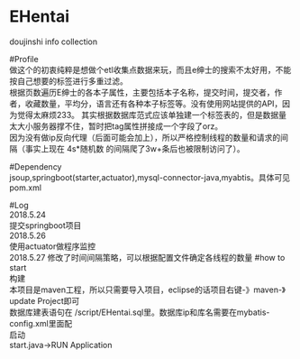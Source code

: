 # EHentai
doujinshi info collection

#Profile</br>
  做这个的初衷纯粹是想做个etl收集点数据来玩，而且e绅士的搜索不太好用，不能按自己想要的标签进行多重过滤。</br>
  根据页数遍历E绅士的各本子属性，主要包括本子名称，提交时间，提交者，作者，收藏数量，平均分，语言还有各种本子标签等。没有使用网站提供的API，因为觉得太麻烦233。
其实根据数据库范式应该单独建一个标签表的，但是数据量太大小服务器撑不住，暂时把tag属性拼接成一个字段了orz。</br>
  因为没有做ip反向代理（后面可能会加上），所以严格控制线程的数量和请求的间隔（事实上现在 4s*随机数 的间隔爬了3w+条后也被限制访问了）。</br>
  
#Dependency</br>
  jsoup,springboot(starter,actuator),mysql-connector-java,myabtis。具体可见pom.xml</br>
  
#Log</br>
  2018.5.24 </br>
  提交springboot项目</br>
  2018.5.26</br>
  使用actuator做程序监控</br>
  2018.5.27
  修改了时间间隔策略，可以根据配置文件确定各线程的数量
#how to start</br>
  构建</br>
      本项目是maven工程，所以只需要导入项目，eclipse的话项目右键-》maven-》update Project即可</br>
      数据库建表语句在 /script/EHentai.sql里。数据库ip和库名需要在mybatis-config.xml里面配</br>
  启动</br>
      start.java->RUN Application</br>
